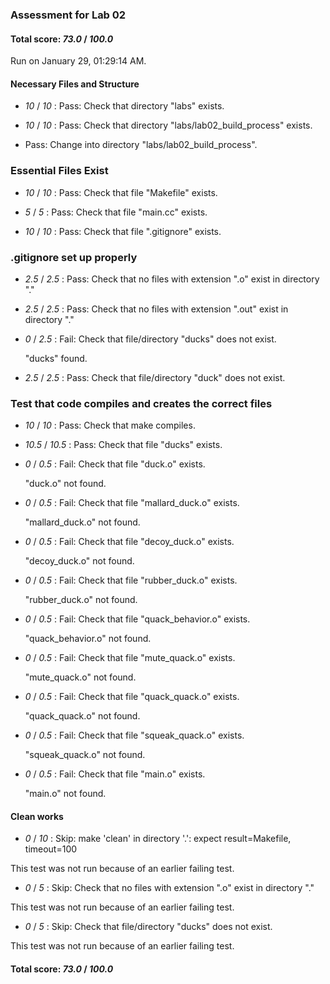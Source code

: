 ### Assessment for Lab 02

#### Total score: _73.0_ / _100.0_

Run on January 29, 01:29:14 AM.


#### Necessary Files and Structure

+  _10_ / _10_ : Pass: Check that directory "labs" exists.

+  _10_ / _10_ : Pass: Check that directory "labs/lab02_build_process" exists.

+ Pass: Change into directory "labs/lab02_build_process".


### Essential Files Exist

+  _10_ / _10_ : Pass: Check that file "Makefile" exists.

+  _5_ / _5_ : Pass: Check that file "main.cc" exists.

+  _10_ / _10_ : Pass: Check that file ".gitignore" exists.


### .gitignore set up properly

+  _2.5_ / _2.5_ : Pass: Check that no files with extension ".o" exist in directory "."

+  _2.5_ / _2.5_ : Pass: Check that no files with extension ".out" exist in directory "."

+  _0_ / _2.5_ : Fail: Check that file/directory "ducks" does not exist.

     "ducks" found.

+  _2.5_ / _2.5_ : Pass: Check that file/directory "duck" does not exist.


### Test that code compiles and creates the correct files

+  _10_ / _10_ : Pass: Check that make compiles.



+  _10.5_ / _10.5_ : Pass: Check that file "ducks" exists.

+  _0_ / _0.5_ : Fail: Check that file "duck.o" exists.

     "duck.o" not found.

+  _0_ / _0.5_ : Fail: Check that file "mallard_duck.o" exists.

     "mallard_duck.o" not found.

+  _0_ / _0.5_ : Fail: Check that file "decoy_duck.o" exists.

     "decoy_duck.o" not found.

+  _0_ / _0.5_ : Fail: Check that file "rubber_duck.o" exists.

     "rubber_duck.o" not found.

+  _0_ / _0.5_ : Fail: Check that file "quack_behavior.o" exists.

     "quack_behavior.o" not found.

+  _0_ / _0.5_ : Fail: Check that file "mute_quack.o" exists.

     "mute_quack.o" not found.

+  _0_ / _0.5_ : Fail: Check that file "quack_quack.o" exists.

     "quack_quack.o" not found.

+  _0_ / _0.5_ : Fail: Check that file "squeak_quack.o" exists.

     "squeak_quack.o" not found.

+  _0_ / _0.5_ : Fail: Check that file "main.o" exists.

     "main.o" not found.


#### Clean works

+  _0_ / _10_ : Skip: make 'clean' in directory '.': expect result=Makefile, timeout=100

  This test was not run because of an earlier failing test.

+  _0_ / _5_ : Skip: Check that no files with extension ".o" exist in directory "."

  This test was not run because of an earlier failing test.

+  _0_ / _5_ : Skip: Check that file/directory "ducks" does not exist.

  This test was not run because of an earlier failing test.

#### Total score: _73.0_ / _100.0_

